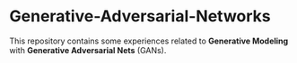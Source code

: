 # Generative-Adversarial-Networks
This repository contains some experiences related to **Generative Modeling** with **Generative Adversarial Nets** (GANs).
